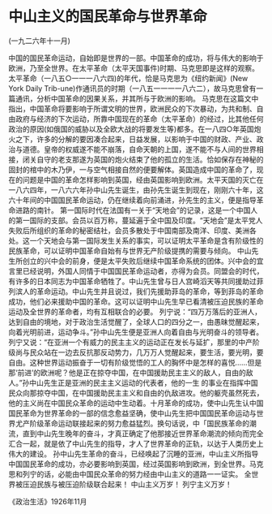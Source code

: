 # 中山主义的国民革命与世界革命
(一九二六年十一月)

中国的国民革命运动，自始即是世界的一部。中国革命的成功，将与伟大的影响于欧洲，乃至全世界。在太平革命（太平天国事件)时期、马克思即是这样的观察。太平革命（一八五○一一一八六四)的年代，恰是马克思为《纽约新闻》(New York Daily Trib-une)作通讯员的时期（一八五一一一一八六二），故马克思曾有一篇通讯，分析中国革命的因果关系，并其所与于欧洲的影响。
马克思在这篇文中指出，中国革命将要影响于所谓文明的世界，欧洲民众的下次暴动，为共和制、自由政府与经济的下次运动，所靠中国现在的革命（太平革命）的经过，比其他任何政治的原因(如俄国的威胁以及全欧大战的将要发生等)都多。在一八四○年英国炮火之下，许多的分解的要因凑合起来，日益发展，以影响于中国的财政、产业、政治与道德。皇帝的权威遂不能不崩落，自命天朝的上国，遂不能不与人间的世界相接，闭关自守的老支那遂为英国的炮火结束了他的孤立的生活。恰如保存在神秘的固封的棺中的木乃伊，一与空气相接自然的便要解体。英国造成中国的革命了，现在的问题是中国的革命怎样影响到英国，经由英国影响到欧洲。太平天国的灭亡在一八六四年，一八六六年孙中山先生诞生，由孙先生诞生到现在，刚刚六十年，这六十年间的中国国民革命运动，仍在继续着向前涌进，孙先生的主义，便是指导革命进路的南针。
第一国际时代在法国有一关于“天地会”的记录，这是一个中国人的第一国际的支部。会员以百万称，蔓延遍于全中国及印度。“天地会”是太平党人失败后所组织的革命的秘密结社，会员多散处于中国南部及南洋、印度、美洲各处。这一个天地会与第一国际发生关系的事实，可以证明太平革命是含有阶级性的民族革命，可以证明中国革命自始有与世界无产阶级提携的需要与倾向。
中山先生所创立的兴中会的前身，便是太平失败后继续中国革命系统的团体。兴中会的宜言里已经说明，外国人同情于中国国民革命运动者，亦得为会员。同盟会的时代，有许多的日本同志为中国革命牺牲了。中山先生曾与日人宫崎滔天等共同援助过菲列滨人的革命运动。中山先生并且说过，我们先援助菲岛的革命，等到菲岛的革命成功，他们必来援助中国的革命。这可以证明中山先生早已看清被压迫民族的革命运动及全世界的革命者，均有互相联合的必要。
列宁说：“四万万落后的亚洲人，达到自由的境地，对于政治生活觉醒了，全球人口的四分之一，由愚昧觉醒起来，向着光明前进，运动争斗。”孙中山先生便是亚洲人向着自由与光明奋斗的领导者。
列宁又说：“在亚洲一个有威力的民主主义的运动正在发长与延扩，那里的中产阶级尚与民众站在一边去反抗那反动势力，几万万人觉醒起来，要生活，要光明，要自由。这种世界运动振奋于一切有阶级觉悟的工人的胸怀中是怎样的喜悦……但是那‘前进’的欧洲呢？他是正在掠夺中国，在中国援助民主主义的敌人，自由的敌人。”孙中山先生正是亚洲的民主主义运动的代表者，他的一生
的事业在指挥中国民众向那掠夺中国，在中国援助民主主义和自由的仇敌进攻。他的躯壳虽然死去，他的主义尚在中国民众革命的运动中生动着。十月革命的成功，使中山先生认中国国民革命为世界革命的一部的信念愈益坚确，使中山先生把中国国民革命运动与世界尤产阶级革命运动联接起来的努力愈益猛烈。换句话说，中「国民族革命的潮流，直到中山先生晚年的奋斗，才真正确定了他那接近世界革命潮流的倾向而完全汇合一起，就是依了中山先生的指导，才人了世界革命的正轨，以达于人类历史上伟大的建设。
孙中山先生革命的奋斗，已经唤起了沉睡的亚洲，中山主义所指导中国国民革命的成功，亦必要影响到英国，经过英国影响到欧洲，到全世界。马克思和列宁的话，必能由中国民众革命的努力经由中山主义的道路一一证实。
全世界被压迫民族与被压迫阶级联合起来！
中山主义万岁！
列宁主义万岁！

《政治生活》1926年11月

